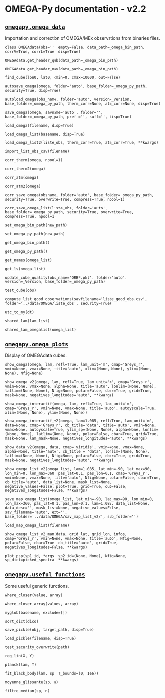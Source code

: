 # OMEGA-Py documentation - v2.2

## [`omegapy.omega_data`](doc_omega_data.md)

Importation and correction of OMEGA/MEx observations from binaries files.

`class OMEGAdata(obs='', empty=False, data_path=_omega_bin_path, corrV=True, corrL=True, disp=True)`

`OMEGAdata.get_header_qub(data_path=_omega_bin_path)`

`OMEGAdata.get_header_nav(data_path=_omega_bin_path)`

`find_cube(lon0, lat0, cmin=0, cmax=10000, out=False)`

`autosave_omega(omega, folder='auto', base_folder=_omega_py_path, security=True, disp=True)`

`autoload_omega(obs_name, folder='auto', version=_Version, base_folder=_omega_py_path, therm_corr=None, atm_corr=None, disp=True)`

`save_omega(omega, savname='auto', folder='', base_folder=_omega_py_path, pref ='', suff='', disp=True)`

`load_omega(filename, disp=True)`

`load_omega_list(basename, disp=True)`

`load_omega_list2(liste_obs, therm_corr=True, atm_corr=True, **kwargs)`

`import_list_obs_csv(filename)`

`corr_therm(omega, npool=1)`

`corr_therm2(omega)`

`corr_atm(omega)`

`corr_atm2(omega)`

`corr_save_omega(obsname, folder='auto', base_folder=_omega_py_path, security=True, overwrite=True, compress=True, npool=1)`

`corr_save_omega_list(liste_obs, folder='auto', base_folder=_omega_py_path, security=True, overwrite=True, compress=True, npool=1)`

`set_omega_bin_path(new_path)`

`set_omega_py_path(new_path)`

`get_omega_bin_path()`

`get_omega_py_path()`

`get_names(omega_list)`

`get_ls(omega_list)`

`update_cube_quality(obs_name='ORB*.pkl', folder='auto', version=_Version, base_folder=_omega_py_path)`

`test_cube(obs)`

`compute_list_good_observations(savfilename='liste_good_obs.csv', folder='../data/OMEGA/liste_obs', security=True)`

`utc_to_my(dt)`

`shared_lam(lam_list)`

`shared_lam_omegalist(omega_list)`


## [`omegapy.omega_plots`](doc_omega_plots.md)

Display of OMEGAdata cubes.

`show_omega(omega, lam, refl=True, lam_unit='m', cmap='Greys_r', vmin=None, vmax=None, title='auto', xlim=(None, None), ylim=(None, None), Nfig=None)`

`show_omega_v2(omega, lam, refl=True, lam_unit='m', cmap='Greys_r', vmin=None, vmax=None, alpha=None, title='auto', lonlim=(None, None), latlim=(None, None), Nfig=None, polar=False, cbar=True, grid=True, mask=None, negatives_longitudes='auto', **kwargs)`

`show_omega_interactif(omega, lam, refl=True, lam_unit='m', cmap='Greys_r', vmin=None, vmax=None, title='auto', autoyscale=True, xlim=(None, None), ylim=(None, None))`

`show_omega_interactif_v2(omega, lam=1.085, refl=True, lam_unit='m', data=None, cmap='Greys_r', cb_title='data', title='auto', vmin=None, vmax=None, autoyscale=True, ylim_sp=(None, None), alpha=None, lonlim=(None, None), latlim=(None, None), polar=False, cbar=True, grid=True, mask=None, lam_mask=None, negatives_longitudes='auto', **kwargs)`

`show_data_v2(omega, data, cmap='viridis', vmin=None, vmax=None, alpha=None, title='auto', cb_title = 'data', lonlim=(None, None), latlim=(None, None), Nfig=None, polar=False, cbar=True, grid=True, mask=None, negatives_longitudes='auto', **kwargs)`

`show_omega_list_v2(omega_list, lam=1.085, lat_min=-90, lat_max=90, lon_min=0, lon_max=360, pas_lat=0.1, pas_lon=0.1, cmap='Greys_r', vmin=None, vmax=None, title='auto', Nfig=None, polar=False, cbar=True, cb_title='auto', data_list=None, mask_list=None, negative_values=False, plot=True, grid=True, out=False, negatives_longitudes=False, **kwargs)`

`save_map_omega_list(omega_list, lat_min=-90, lat_max=90, lon_min=0, lon_max=360, pas_lat=0.1, pas_lon=0.1, lam=1.085, data_list=None, data_desc='', mask_list=None, negative_values=False, sav_filename='auto', ext='', base_folder='../data/OMEGA/sav_map_list_v2/', sub_folder='')`

`load_map_omega_list(filename)`

`show_omega_list_v2_man(data, grid_lat, grid_lon, infos, cmap='Greys_r', vmin=None, vmax=None, title='auto', Nfig=None, polar=False, cbar=True, cb_title='auto', grid=True, negatives_longitudes=False, **kwargs)`

`plot_psp(sp1_id, *args, sp2_id=(None, None), Nfig=None, sp_dict=picked_spectra, **kwargs)`


## [`omegapy.useful_functions`](doc_useful_functions.md)

Some useful generic functions.

`where_closer(value, array)`

`where_closer_array(values, array)`

`myglob(basename, exclude=[])`

`sort_dict(dico)`

`save_pickle(obj, target_path, disp=True)`

`load_pickle(filename, disp=True)`

`test_security_overwrite(path)`

`reg_lin(X, Y)`

`planck(lam, T)`

`fit_black_body(lam, sp, T_bounds=(0, 1e6))`

`moyenne_glissante(sp, n)`

`filtre_median(sp, n)`
